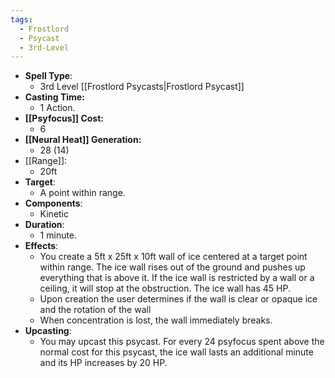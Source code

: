```yaml
---
tags:
  - Frostlord
  - Psycast
  - 3rd-Level
---
```

- **Spell Type**:
	- 3rd Level [[Frostlord Psycasts|Frostlord Psycast]]
- **Casting Time:**
	- 1 Action.
- **[[Psyfocus]] Cost:**
	- 6
- **[[Neural Heat]] Generation:**
	- 28 (14)
- [[Range]]:
	- 20ft
- **Target**:
	- A point within range.
- **Components**:
	- Kinetic
- **Duration**:
	- 1 minute.
- **Effects**:
	- You create a 5ft x 25ft x 10ft wall of ice centered at a target point within range. The ice wall rises out of the ground and pushes up everything that is above it. If the ice wall  is restricted by a wall or a ceiling, it will stop at the obstruction. The ice wall has 45 HP.
	- Upon creation the user determines if the wall is clear or opaque ice and the rotation of the wall
	- When concentration is lost, the wall immediately breaks.
- **Upcasting**:
	- You may upcast this psycast. For every 24 psyfocus spent above the normal cost for this psycast, the ice wall  lasts an additional minute and its HP increases by 20 HP.
